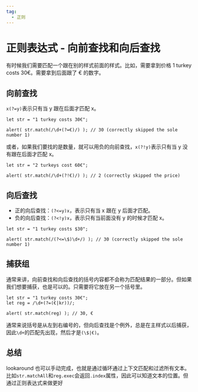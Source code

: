 ```yaml
---
tag: 
  - 正则
---
```


# 正则表达式 - 向前查找和向后查找

有时候我们需要匹配一个跟在别的样式前面的样式。比如，需要拿到价格 1 turkey costs 30€。需要拿到后面跟了 € 的数字。

## 向前查找

`x(?=y)`表示只有当 y 跟在后面才匹配 x。

```
let str = "1 turkey costs 30€";

alert( str.match(/\d+(?=€)/) ); // 30 (correctly skipped the sole number 1)
```

或者，如果我们要找的是数量，就可以用负的向前查找，`x(?!y)`表示只有当 y 没有跟在后面才匹配 x。

```
let str = "2 turkeys cost 60€";

alert( str.match(/\d+(?!€)/) ); // 2 (correctly skipped the price)
```

## 向后查找

- 正的向后查找：`(?<=y)x`，表示只有当 x 跟在 y 后面才匹配。
- 负的向后查找：`(?<!y)x`，表示只有当前面没有 y 的时候才匹配 x。

```
let str = "1 turkey costs $30";

alert( str.match(/(?<=\$)\d+/) ); // 30 (correctly skipped the sole number 1)
```

## 捕获组

通常来讲，向前查找和向后查找的括号内容都不会称为匹配结果的一部分。但如果我们想要捕获，也是可以的。只需要将它放在另一个括号里。

```
let str = "1 turkey costs 30€";
let reg = /\d+(?=(€|kr))/;

alert( str.match(reg) ); // 30, €
```

通常来说括号是从左到右编号的，但向后查找是个例外，总是在主样式以后捕获，因此`\d+`的匹配先出现，然后才是`(\$|€)`。

## 总结

lookaround 也可以手动完成，也就是通过循环通过上下文匹配和过滤所有文本。比如`str.matchAll`和`reg.exec`会返回`.index`属性，因此可以知道文本的位置。但通过正则表达式来做更好